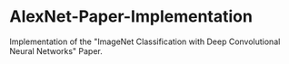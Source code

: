 # AlexNet-Paper-Implementation
Implementation of the "ImageNet Classification with Deep Convolutional Neural Networks" Paper.
